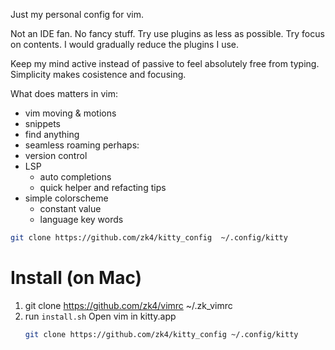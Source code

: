 Just my personal config for vim.

Not an IDE fan. No fancy stuff. Try use plugins as less as possible. Try focus on contents. I would gradually reduce the plugins I use.

Keep my mind active instead of passive to feel absolutely free from typing. Simplicity makes cosistence and focusing.


What does matters in vim:
- vim moving & motions
- snippets
- find anything
- seamless roaming
perhaps:
- version control
- LSP
	- auto completions
	- quick helper and refacting tips
- simple colorscheme
	- constant value
	- language key words

``` bash
git clone https://github.com/zk4/kitty_config  ~/.config/kitty

```

# Install  (on Mac)
1. git clone https://github.com/zk4/vimrc ~/.zk_vimrc
1. run `install.sh` Open vim in kitty.app
   ``` bash
   git clone https://github.com/zk4/kitty_config ~/.config/kitty
   ```

